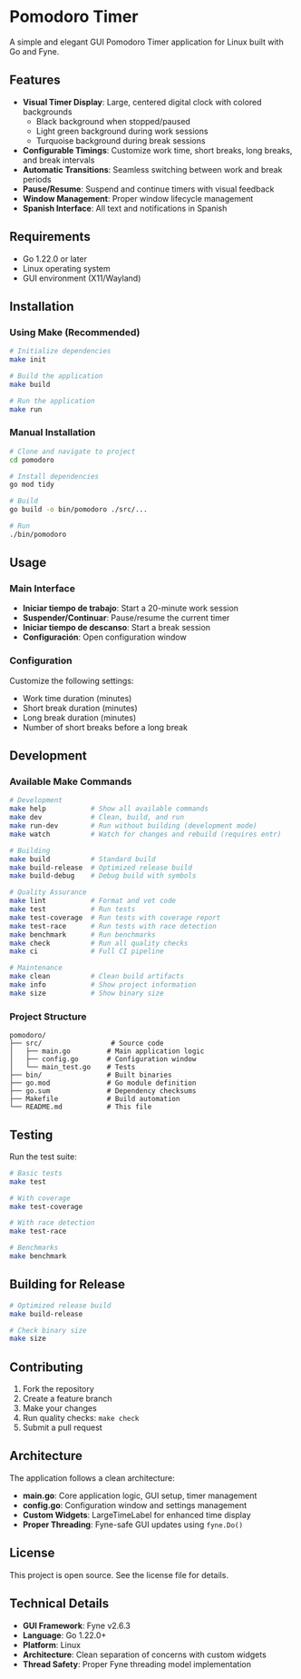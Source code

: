 # Pomodoro Timer

A simple and elegant GUI Pomodoro Timer application for Linux built with Go and Fyne.

## Features

- **Visual Timer Display**: Large, centered digital clock with colored backgrounds
  - Black background when stopped/paused
  - Light green background during work sessions
  - Turquoise background during break sessions
- **Configurable Timings**: Customize work time, short breaks, long breaks, and break intervals
- **Automatic Transitions**: Seamless switching between work and break periods
- **Pause/Resume**: Suspend and continue timers with visual feedback
- **Window Management**: Proper window lifecycle management
- **Spanish Interface**: All text and notifications in Spanish

## Requirements

- Go 1.22.0 or later
- Linux operating system
- GUI environment (X11/Wayland)

## Installation

### Using Make (Recommended)

```bash
# Initialize dependencies
make init

# Build the application
make build

# Run the application
make run
```

### Manual Installation

```bash
# Clone and navigate to project
cd pomodoro

# Install dependencies
go mod tidy

# Build
go build -o bin/pomodoro ./src/...

# Run
./bin/pomodoro
```

## Usage

### Main Interface

- **Iniciar tiempo de trabajo**: Start a 20-minute work session
- **Suspender/Continuar**: Pause/resume the current timer
- **Iniciar tiempo de descanso**: Start a break session
- **Configuración**: Open configuration window

### Configuration

Customize the following settings:
- Work time duration (minutes)
- Short break duration (minutes)  
- Long break duration (minutes)
- Number of short breaks before a long break

## Development

### Available Make Commands

```bash
# Development
make help           # Show all available commands
make dev            # Clean, build, and run
make run-dev        # Run without building (development mode)
make watch          # Watch for changes and rebuild (requires entr)

# Building
make build          # Standard build
make build-release  # Optimized release build
make build-debug    # Debug build with symbols

# Quality Assurance
make lint           # Format and vet code
make test           # Run tests
make test-coverage  # Run tests with coverage report
make test-race      # Run tests with race detection
make benchmark      # Run benchmarks
make check          # Run all quality checks
make ci             # Full CI pipeline

# Maintenance
make clean          # Clean build artifacts
make info           # Show project information
make size           # Show binary size
```

### Project Structure

```
pomodoro/
├── src/                 # Source code
│   ├── main.go         # Main application logic
│   ├── config.go       # Configuration window
│   └── main_test.go    # Tests
├── bin/                # Built binaries
├── go.mod              # Go module definition
├── go.sum              # Dependency checksums
├── Makefile            # Build automation
└── README.md           # This file
```

## Testing

Run the test suite:

```bash
# Basic tests
make test

# With coverage
make test-coverage

# With race detection
make test-race

# Benchmarks
make benchmark
```

## Building for Release

```bash
# Optimized release build
make build-release

# Check binary size
make size
```

## Contributing

1. Fork the repository
2. Create a feature branch
3. Make your changes
4. Run quality checks: `make check`
5. Submit a pull request

## Architecture

The application follows a clean architecture:

- **main.go**: Core application logic, GUI setup, timer management
- **config.go**: Configuration window and settings management
- **Custom Widgets**: LargeTimeLabel for enhanced time display
- **Proper Threading**: Fyne-safe GUI updates using `fyne.Do()`

## License

This project is open source. See the license file for details.

## Technical Details

- **GUI Framework**: Fyne v2.6.3
- **Language**: Go 1.22.0+
- **Platform**: Linux
- **Architecture**: Clean separation of concerns with custom widgets
- **Thread Safety**: Proper Fyne threading model implementation
